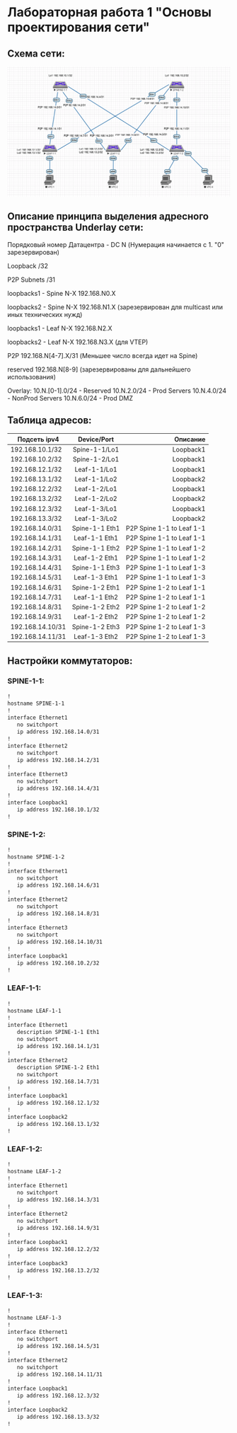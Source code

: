 # Лабораторная работа 1 "Основы проектирования сети"
## Схема сети:

![alt text](Net_Scheme_Lab1.png)

## Описание принципа выделения адресного пространства Underlay сети:
Порядковый номер Датацентра - DC N (Нумерация начинается с 1. "0" зарезервирован)

Loopback /32

P2P Subnets /31


loopbacks1 - Spine N-X 192.168.N0.X

loopbacks2 - Spine N-X 192.168.N1.X (зарезервирован для multicast или иных технических нужд)

loopbacks1 - Leaf N-X 192.168.N2.X

loopbacks2 - Leaf N-X 192.168.N3.X (для VTEP)

P2P 192.168.N[4-7].X/31 (Меньшее число всегда идет на Spine)

reserved 192.168.N[8-9] (зарезервированы для дальнейшего использования)

Overlay:
10.N.[0-1].0/24 - Reserved
10.N.2.0/24 - Prod Servers
10.N.4.0/24 - NonProd Servers
10.N.6.0/24 - Prod DMZ

## Таблица адресов:
| Подсеть ipv4 | Device/Port|    Описание   |
|--------------|:----------:| -----------------:|
| 192.168.10.1/32  | Spine-1-1/Lo1 |     Loopback1     |
| 192.168.10.2/32  | Spine-1-2/Lo1 |     Loopback1     |
| 192.168.12.1/32  |  Leaf-1-1/Lo1 |     Loopback1     |
| 192.168.13.1/32  |  Leaf-1-1/Lo2 |     Loopback2     |
| 192.168.12.2/32  |  Leaf-1-2/Lo1 |     Loopback1     |
| 192.168.13.2/32  |  Leaf-1-2/Lo2 |     Loopback2     |
| 192.168.12.3/32  |  Leaf-1-3/Lo1 |     Loopback1     |
| 192.168.13.3/32  |  Leaf-1-3/Lo2 |     Loopback2     |
| 192.168.14.0/31  |  Spine-1-1 Eth1 |     P2P Spine 1-1 to Leaf 1-1    |
| 192.168.14.1/31  |  Leaf-1-1 Eth1 |     P2P Spine 1-1 to Leaf 1-1    |
| 192.168.14.2/31  |  Spine-1-1 Eth2 |     P2P Spine 1-1 to Leaf 1-2    |
| 192.168.14.3/31  |  Leaf-1-2 Eth1 |     P2P Spine 1-1 to Leaf 1-2    |
| 192.168.14.4/31  |  Spine-1-1 Eth3 |     P2P Spine 1-1 to Leaf 1-3    |
| 192.168.14.5/31  |  Leaf-1-3 Eth1 |     P2P Spine 1-1 to Leaf 1-3    |
| 192.168.14.6/31  |  Spine-1-2 Eth1 |     P2P Spine 1-2 to Leaf 1-1    |
| 192.168.14.7/31  |  Leaf-1-1 Eth2 |     P2P Spine 1-2 to Leaf 1-1    |
| 192.168.14.8/31  |  Spine-1-2 Eth2 |     P2P Spine 1-2 to Leaf 1-2    |
| 192.168.14.9/31  |  Leaf-1-2 Eth2 |     P2P Spine 1-2 to Leaf 1-2    |
| 192.168.14.10/31  |  Spine-1-2 Eth3 |     P2P Spine 1-2 to Leaf 1-3    |
| 192.168.14.11/31  |  Leaf-1-3 Eth2 |     P2P Spine 1-2 to Leaf 1-3    |

## Настройки коммутаторов:
### SPINE-1-1:
```console
!
hostname SPINE-1-1
!
interface Ethernet1
   no switchport
   ip address 192.168.14.0/31
!
interface Ethernet2
   no switchport
   ip address 192.168.14.2/31
!
interface Ethernet3
   no switchport
   ip address 192.168.14.4/31
!
interface Loopback1
   ip address 192.168.10.1/32
!
```
### SPINE-1-2:
```console
!
hostname SPINE-1-2
!
interface Ethernet1
   no switchport
   ip address 192.168.14.6/31
!
interface Ethernet2
   no switchport
   ip address 192.168.14.8/31
!
interface Ethernet3
   no switchport
   ip address 192.168.14.10/31
!
interface Loopback1
   ip address 192.168.10.2/32
!
```
### LEAF-1-1:
```console
!
hostname LEAF-1-1
!
interface Ethernet1
   description SPINE-1-1 Eth1
   no switchport
   ip address 192.168.14.1/31
!
interface Ethernet2
   description SPINE-1-2 Eth1
   no switchport
   ip address 192.168.14.7/31
!
interface Loopback1
   ip address 192.168.12.1/32
!
interface Loopback2
   ip address 192.168.13.1/32
!
```
### LEAF-1-2:
```console
!
hostname LEAF-1-2
!
interface Ethernet1
   no switchport
   ip address 192.168.14.3/31
!
interface Ethernet2
   no switchport
   ip address 192.168.14.9/31
!
interface Loopback1
   ip address 192.168.12.2/32
!
interface Loopback3
   ip address 192.168.13.2/32
!
```
### LEAF-1-3:
```console
!
hostname LEAF-1-3
!
interface Ethernet1
   no switchport
   ip address 192.168.14.5/31
!
interface Ethernet2
   no switchport
   ip address 192.168.14.11/31
!
interface Loopback1
   ip address 192.168.12.3/32
!
interface Loopback2
   ip address 192.168.13.3/32
!
```